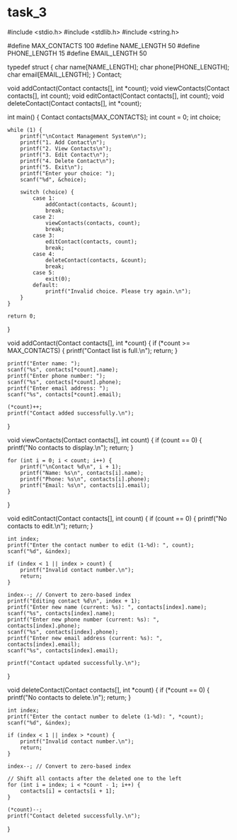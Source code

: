 # task_3

#include <stdio.h>
#include <stdlib.h>
#include <string.h>

#define MAX_CONTACTS 100
#define NAME_LENGTH 50
#define PHONE_LENGTH 15
#define EMAIL_LENGTH 50

typedef struct {
    char name[NAME_LENGTH];
    char phone[PHONE_LENGTH];
    char email[EMAIL_LENGTH];
} Contact;

void addContact(Contact contacts[], int *count);
void viewContacts(Contact contacts[], int count);
void editContact(Contact contacts[], int count);
void deleteContact(Contact contacts[], int *count);

int main() {
    Contact contacts[MAX_CONTACTS];
    int count = 0;
    int choice;

    while (1) {
        printf("\nContact Management System\n");
        printf("1. Add Contact\n");
        printf("2. View Contacts\n");
        printf("3. Edit Contact\n");
        printf("4. Delete Contact\n");
        printf("5. Exit\n");
        printf("Enter your choice: ");
        scanf("%d", &choice);

        switch (choice) {
            case 1:
                addContact(contacts, &count);
                break;
            case 2:
                viewContacts(contacts, count);
                break;
            case 3:
                editContact(contacts, count);
                break;
            case 4:
                deleteContact(contacts, &count);
                break;
            case 5:
                exit(0);
            default:
                printf("Invalid choice. Please try again.\n");
        }
    }

    return 0;
}

void addContact(Contact contacts[], int *count) {
    if (*count >= MAX_CONTACTS) {
        printf("Contact list is full.\n");
        return;
    }

    printf("Enter name: ");
    scanf("%s", contacts[*count].name);
    printf("Enter phone number: ");
    scanf("%s", contacts[*count].phone);
    printf("Enter email address: ");
    scanf("%s", contacts[*count].email);

    (*count)++;
    printf("Contact added successfully.\n");
}

void viewContacts(Contact contacts[], int count) {
    if (count == 0) {
        printf("No contacts to display.\n");
        return;
    }

    for (int i = 0; i < count; i++) {
        printf("\nContact %d\n", i + 1);
        printf("Name: %s\n", contacts[i].name);
        printf("Phone: %s\n", contacts[i].phone);
        printf("Email: %s\n", contacts[i].email);
    }
}

void editContact(Contact contacts[], int count) {
    if (count == 0) {
        printf("No contacts to edit.\n");
        return;
    }

    int index;
    printf("Enter the contact number to edit (1-%d): ", count);
    scanf("%d", &index);

    if (index < 1 || index > count) {
        printf("Invalid contact number.\n");
        return;
    }

    index--; // Convert to zero-based index
    printf("Editing contact %d\n", index + 1);
    printf("Enter new name (current: %s): ", contacts[index].name);
    scanf("%s", contacts[index].name);
    printf("Enter new phone number (current: %s): ", contacts[index].phone);
    scanf("%s", contacts[index].phone);
    printf("Enter new email address (current: %s): ", contacts[index].email);
    scanf("%s", contacts[index].email);

    printf("Contact updated successfully.\n");
}

void deleteContact(Contact contacts[], int *count) {
    if (*count == 0) {
        printf("No contacts to delete.\n");
        return;
    }

    int index;
    printf("Enter the contact number to delete (1-%d): ", *count);
    scanf("%d", &index);

    if (index < 1 || index > *count) {
        printf("Invalid contact number.\n");
        return;
    }

    index--; // Convert to zero-based index

    // Shift all contacts after the deleted one to the left
    for (int i = index; i < *count - 1; i++) {
        contacts[i] = contacts[i + 1];
    }

    (*count)--;
    printf("Contact deleted successfully.\n");
}
